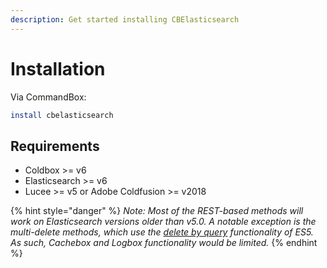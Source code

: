 ```yaml
---
description: Get started installing CBElasticsearch
---
```


# Installation

Via CommandBox:

```bash
install cbelasticsearch
```

## Requirements

* Coldbox >= v6
* Elasticsearch  >= v6
* Lucee >= v5 or Adobe Coldfusion >= v2018

{% hint style="danger" %}
_Note:  Most of the REST-based methods will work on Elasticsearch versions older than v5.0.  A notable exception is the multi-delete methods, which use the [delete by query](https://www.elastic.co/guide/en/elasticsearch/reference/5.4/docs-delete-by-query.html) functionality of ES5.  As such, Cachebox and Logbox functionality would be limited._
{% endhint %}